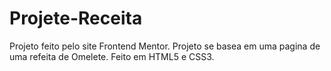 # Projete-Receita

Projeto feito pelo site Frontend Mentor.
Projeto se basea em uma pagina de uma refeita de Omelete. 
Feito em HTML5 e CSS3. 

